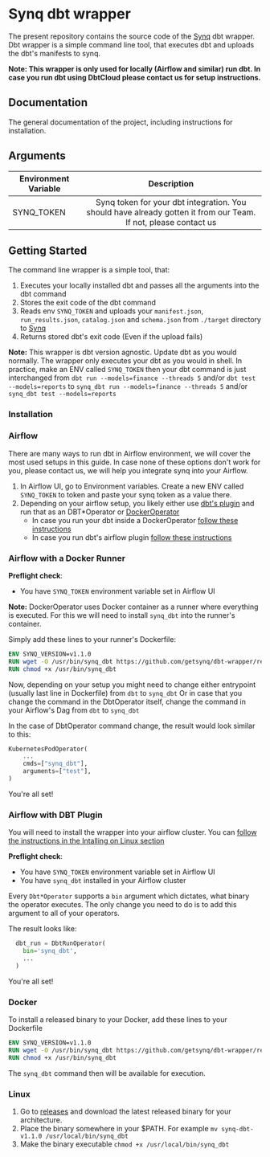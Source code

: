 # Synq dbt wrapper


The present repository contains the source code of the [Synq](https://app.synq.io) dbt wrapper.
Dbt wrapper is a simple command line tool, that executes dbt and uploads the dbt's manifests to synq.

**Note: This wrapper is only used for locally (Airflow and similar) run dbt. In case you run dbt using DbtCloud please contact us for setup instructions.** 

## Documentation

The general documentation of the project, including instructions for installation.

## Arguments

| Environment Variable |                                                   Description                                                   |
|----------------------|:---------------------------------------------------------------------------------------------------------------:|
| SYNQ_TOKEN           | Synq token for your dbt integration. You should have already gotten it from our Team. If not, please contact us |

## Getting Started

The command line wrapper is a simple tool, that:
1) Executes your locally installed dbt and passes all the arguments into the dbt command
2) Stores the exit code of the dbt command
3) Reads env `SYNQ_TOKEN` and uploads your `manifest.json`, `run_results.json`, `catalog.json` and `schema.json` from `./target` directory to [Synq](https://app.synq.io)
4) Returns stored dbt's exit code (Even if the upload fails)

**Note:** This wrapper is dbt version agnostic. Update dbt as you would normally. The wrapper only executes your dbt as you would in shell.
In practice, make an ENV called `SYNQ_TOKEN` then your dbt command is just interchanged from `dbt run --models=finance --threads 5` and/or `dbt test --models=reports` to `synq_dbt run --models=finance --threads 5` and/or `synq_dbt test --models=reports`

### Installation

### Airflow
There are many ways to run dbt in Airflow environment, we will cover the most used setups in this guide.
In case none of these options don't work for you, please contact us, we will help you integrate synq into your Airflow.

1) In Airflow UI, go to Environment variables. Create a new ENV called `SYNQ_TOKEN` to token and paste your synq token as a value there.
2) Depending on your airflow setup, you likely either use [dbt's plugin](https://github.com/gocardless/airflow-dbt) and run that as an DBT*Operator or [DockerOperator](https://airflow.apache.org/docs/apache-airflow-providers-docker/stable/_api/airflow/providers/docker/operators/docker/index.html)
   - In case you run your dbt inside a DockerOperator [follow these instructions](https://github.com/getsynq/dbt-wrapper#airflow-with-a-docker-runner)
   - In case you run dbt's airflow plugin [follow these instructions](https://github.com/getsynq/dbt-wrapper#airflow-with-dbt-plugin)

### Airflow with a Docker Runner

**Preflight check**:
- You have `SYNQ_TOKEN` environment variable set in Airflow UI 

**Note:** DockerOperator uses Docker container as a runner where everything is executed. For this we will need to install `synq_dbt` 
into the runner's container. 

Simply add these lines to your runner's Dockerfile:

```dockerfile
ENV SYNQ_VERSION=v1.1.0
RUN wget -O /usr/bin/synq_dbt https://github.com/getsynq/dbt-wrapper/releases/download/${SYNQ_VERSION}/cloud-synq-dbt-${SYNQ_VERSION}-linux-amd64
RUN chmod +x /usr/bin/synq_dbt
```

Now, depending on your setup you might need to change either entrypoint (usually last line in Dockerfile) from `dbt` to `synq_dbt` 
Or in case that you change the command in the DbtOperator itself, change the command in your Airflow's Dag from `dbt` to `synq_dbt`

In the case of DbtOperator command change, the result would look similar to this:

```python
KubernetesPodOperator(
    ...
    cmds=["synq_dbt"],
    arguments=["test"],
)
```

You're all set!

### Airflow with DBT Plugin

You will need to install the wrapper into your airflow cluster. You can [follow the instructions in the Intalling on Linux section](https://github.com/getsynq/dbt-wrapper#linux)


**Preflight check**:
- You have `SYNQ_TOKEN` environment variable set in Airflow UI
- You have `synq_dbt` installed in your Airflow cluster

Every `Dbt*Operator` supports a `bin` argument which dictates, what binary the operator executes.
The only change you need to do is to add this argument to all of your operators.

The result looks like:

```python
  dbt_run = DbtRunOperator(
    bin='synq_dbt',
    ...
  )
```

You're all set!

### Docker

To install a released binary to your Docker, add these lines to your Dockerfile 

```dockerfile
ENV SYNQ_VERSION=v1.1.0
RUN wget -O /usr/bin/synq_dbt https://github.com/getsynq/dbt-wrapper/releases/download/${SYNQ_VERSION}/cloud-synq-dbt-${SYNQ_VERSION}-linux-amd64
RUN chmod +x /usr/bin/synq_dbt
```

The `synq_dbt` command then will be available for execution.

### Linux

1) Go to [releases](https://github.com/getsynq/dbt-wrapper/releases) and download the latest released binary for your architecture.
2) Place the binary somewhere in your $PATH. For example `mv synq-dbt-v1.1.0 /usr/local/bin/synq_dbt` 
3) Make the binary executable `chmod +x /usr/local/bin/synq_dbt`